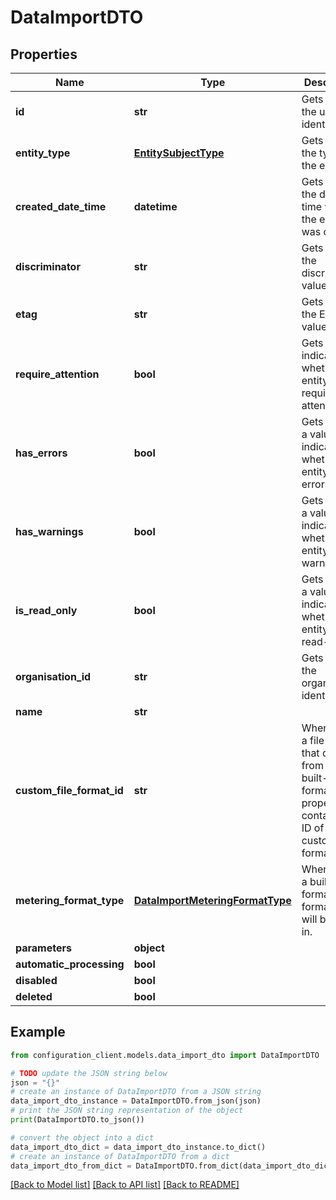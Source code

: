 # DataImportDTO


## Properties

Name | Type | Description | Notes
------------ | ------------- | ------------- | -------------
**id** | **str** | Gets or sets the unique identifier. | [optional] 
**entity_type** | [**EntitySubjectType**](EntitySubjectType.md) | Gets or sets the type of the entity. | [optional] 
**created_date_time** | **datetime** | Gets or sets the date and time when the entity was created. | [optional] 
**discriminator** | **str** | Gets or sets the discriminator value. | [optional] 
**etag** | **str** | Gets or sets the ETag value. | [optional] 
**require_attention** | **bool** | Gets a value indicating whether the entity requires attention. | [optional] [readonly] 
**has_errors** | **bool** | Gets or sets a value indicating whether the entity has errors. | [optional] 
**has_warnings** | **bool** | Gets or sets a value indicating whether the entity has warnings. | [optional] 
**is_read_only** | **bool** | Gets or sets a value indicating whether the entity is read-only. | [optional] 
**organisation_id** | **str** | Gets or sets the organization identifier. | [optional] 
**name** | **str** |  | [optional] 
**custom_file_format_id** | **str** | When using a file format that deviates from the built-in format, this property will contain the ID  of the custom file format. | [optional] 
**metering_format_type** | [**DataImportMeteringFormatType**](DataImportMeteringFormatType.md) | When using a built-in format, the format type will be filled in. | [optional] 
**parameters** | **object** |  | [optional] 
**automatic_processing** | **bool** |  | [optional] 
**disabled** | **bool** |  | [optional] 
**deleted** | **bool** |  | [optional] 

## Example

```python
from configuration_client.models.data_import_dto import DataImportDTO

# TODO update the JSON string below
json = "{}"
# create an instance of DataImportDTO from a JSON string
data_import_dto_instance = DataImportDTO.from_json(json)
# print the JSON string representation of the object
print(DataImportDTO.to_json())

# convert the object into a dict
data_import_dto_dict = data_import_dto_instance.to_dict()
# create an instance of DataImportDTO from a dict
data_import_dto_from_dict = DataImportDTO.from_dict(data_import_dto_dict)
```
[[Back to Model list]](../README.md#documentation-for-models) [[Back to API list]](../README.md#documentation-for-api-endpoints) [[Back to README]](../README.md)


